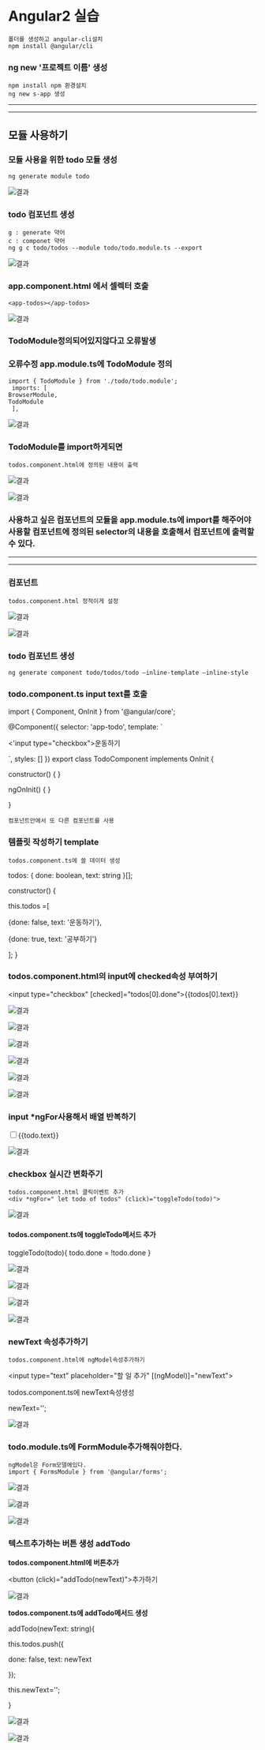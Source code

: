 # Angular2 실습
	폴더를 생성하고 angular-cli설치
	npm install @angular/cli 

### ng new '프로젝트 이름'  생성

	npm install npm 환경설치
	ng new s-app 생성
----
----
## 모듈 사용하기

### 모듈 사용을 위한 todo 모듈 생성
	ng generate module todo
![결과](https://raw.githubusercontent.com/yangcheollee/team-asan/455e0219533ef5cc029b72cc87bfcbbce00841a8/img/170724/Screenshot_3.png)


### todo 컴포넌트 생성

	g : generate 약어
	c : componet 약어
	ng g c todo/todos --module todo/todo.module.ts --export

![결과](https://raw.githubusercontent.com/yangcheollee/team-asan/455e0219533ef5cc029b72cc87bfcbbce00841a8/img/170724/Screenshot_2.png)
	
### app.component.html 에서 <app-todos> 셀렉터 호출
	
	<app-todos></app-todos>
![결과](https://raw.githubusercontent.com/yangcheollee/team-asan/455e0219533ef5cc029b72cc87bfcbbce00841a8/img/170724/Screenshot_5.png)

### TodoModule정의되어있지않다고 오류발생
### 오류수정 app.module.ts에 TodoModule 정의
	import { TodoModule } from './todo/todo.module';
 	 imports: [
    BrowserModule,
    TodoModule
 	 ],

![결과](https://raw.githubusercontent.com/yangcheollee/team-asan/455e0219533ef5cc029b72cc87bfcbbce00841a8/img/170724/Screenshot_6.png)

### TodoModule를 import하게되면
	todos.component.html에 정의된 내용이 출력
![결과](https://raw.githubusercontent.com/yangcheollee/team-asan/455e0219533ef5cc029b72cc87bfcbbce00841a8/img/170724/Screenshot_7.png)

![결과](https://raw.githubusercontent.com/yangcheollee/team-asan/455e0219533ef5cc029b72cc87bfcbbce00841a8/img/170724/Screenshot_8.png)

### 사용하고 싶은 컴포넌트의 모듈을 app.module.ts에 import를 해주어야 사용할 컴포넌트에 정의된 selector의 내용을 호출해서 컴포넌트에 출력할 수 있다.
----
----
### 컴포넌트
	todos.component.html 정적이게 설정

![결과](https://raw.githubusercontent.com/yangcheollee/team-asan/455e0219533ef5cc029b72cc87bfcbbce00841a8/img/170724/Screenshot_10.png)

![결과](https://raw.githubusercontent.com/yangcheollee/team-asan/455e0219533ef5cc029b72cc87bfcbbce00841a8/img/170724/Screenshot_9.png)


### todo 컴포넌트 생성
	ng generate component todo/todos/todo –inline-template –inline-style



### todo.component.ts input text를 호출
import { Component, OnInit } from '@angular/core';


@Component({
  selector: 'app-todo',
  template: `

   <'input type="checkbox">운동하기

  `,
  styles: []
})
export class TodoComponent implements OnInit {
  
  constructor() { }

  ngOnInit() {
  }

}

	컴포넌트안에서 또 다른 컴포넌트를 사용


### 템플릿 작성하기 template

	todos.component.ts에 쓸 데이터 생성

  todos: {
    done: boolean,
    text: string
  }[];

  constructor() { 

   this.todos =[

   {done: false, text: '운동하기'},

   {done: true, text: '공부하기'}

   ];
  }


### todos.component.html의 input에 checked속성 부여하기

 <input type="checkbox" [checked]="todos[0].done">{{todos[0].text}}

![결과](https://raw.githubusercontent.com/yangcheollee/team-asan/455e0219533ef5cc029b72cc87bfcbbce00841a8/img/170724/Screenshot_11.png)

![결과](https://raw.githubusercontent.com/yangcheollee/team-asan/455e0219533ef5cc029b72cc87bfcbbce00841a8/img/170724/Screenshot_12.png)


![결과](https://raw.githubusercontent.com/yangcheollee/team-asan/455e0219533ef5cc029b72cc87bfcbbce00841a8/img/170724/Screenshot_13.png)


![결과](https://raw.githubusercontent.com/yangcheollee/team-asan/455e0219533ef5cc029b72cc87bfcbbce00841a8/img/170724/Screenshot_14.png)

![결과](https://raw.githubusercontent.com/yangcheollee/team-asan/455e0219533ef5cc029b72cc87bfcbbce00841a8/img/170724/Screenshot_15.png)

![결과](https://raw.githubusercontent.com/yangcheollee/team-asan/455e0219533ef5cc029b72cc87bfcbbce00841a8/img/170724/Screenshot_16.png)
### input *ngFor사용해서 배열 반복하기

<div *ngFor="let todo of todos">
 <input type="checkbox" [checked]="todo.done">{{todo.text}}
</div>



![결과](https://raw.githubusercontent.com/yangcheollee/team-asan/455e0219533ef5cc029b72cc87bfcbbce00841a8/img/170724/Screenshot_17.png)



### checkbox 실시간 변화주기
	todos.component.html 클릭이벤트 추가
	<div *ngFor=" let todo of todos" (click)="toggleTodo(todo)">

![결과](https://raw.githubusercontent.com/yangcheollee/team-asan/455e0219533ef5cc029b72cc87bfcbbce00841a8/img/170724/Screenshot_18.png)


#### todos.component.ts에 toggleTodo메서드 추가
  toggleTodo(todo){
    todo.done = !todo.done
  }

![결과](https://raw.githubusercontent.com/yangcheollee/team-asan/455e0219533ef5cc029b72cc87bfcbbce00841a8/img/170724/Screenshot_19.png)


![결과](https://raw.githubusercontent.com/yangcheollee/team-asan/455e0219533ef5cc029b72cc87bfcbbce00841a8/img/170724/Screenshot_20.png)


![결과](https://raw.githubusercontent.com/yangcheollee/team-asan/455e0219533ef5cc029b72cc87bfcbbce00841a8/img/170724/Screenshot_21.png)


![결과](https://raw.githubusercontent.com/yangcheollee/team-asan/455e0219533ef5cc029b72cc87bfcbbce00841a8/img/170724/Screenshot_22.png)


### newText 속성추가하기
	todos.component.html에 ngModel속성추가하기
<input type="text" placeholder="할 일 추가" [(ngModel)]="newText">

todos.component.ts에 newText속성생성

  newText='';

![결과](https://raw.githubusercontent.com/yangcheollee/team-asan/455e0219533ef5cc029b72cc87bfcbbce00841a8/img/170724/Screenshot_26.png)
### todo.module.ts에 FormModule추가해줘야한다.
	ngModel은 Form모델에있다.
	import { FormsModule } from '@angular/forms';



![결과](https://raw.githubusercontent.com/yangcheollee/team-asan/455e0219533ef5cc029b72cc87bfcbbce00841a8/img/170724/Screenshot_23.png)

![결과](https://raw.githubusercontent.com/yangcheollee/team-asan/455e0219533ef5cc029b72cc87bfcbbce00841a8/img/170724/Screenshot_25.png)


![결과](https://raw.githubusercontent.com/yangcheollee/team-asan/455e0219533ef5cc029b72cc87bfcbbce00841a8/img/170724/Screenshot_27.png)


### 텍스트추가하는 버튼 생성 addTodo

**todos.component.html에 버튼추가**

<button (click)="addTodo(newText)">추가하기</button>


![결과](https://raw.githubusercontent.com/yangcheollee/team-asan/455e0219533ef5cc029b72cc87bfcbbce00841a8/img/170724/Screenshot_30.png)

 **todos.component.ts에 addTodo메서드 생성**

  addTodo(newText: string){

   this.todos.push({

   done: false,
   text: newText

   });

   this.newText='';

  }


![결과](https://raw.githubusercontent.com/yangcheollee/team-asan/455e0219533ef5cc029b72cc87bfcbbce00841a8/img/170724/Screenshot_28.png)

![결과](https://raw.githubusercontent.com/yangcheollee/team-asan/455e0219533ef5cc029b72cc87bfcbbce00841a8/img/170724/Screenshot_29.png)